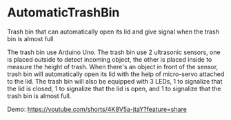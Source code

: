 # AutomaticTrashBin
Trash bin that can automatically open its lid and give signal when the trash bin is almost full

The trash bin use Arduino Uno. The trash bin use 2 ultrasonic sensors, one is placed outside to detect incoming object, the other is placed inside to measure the height of trash. When there's an object in front of the sensor, trash bin will automatically open its lid with the help of micro-servo attached to the lid. The trash bin will also be equipped with 3 LEDs, 1 to signalize that the lid is closed, 1 to signalize that the lid is open, and 1 to signalize that the trash bin is almost full.

Demo: https://youtube.com/shorts/4K8V5a-jtaY?feature=share
